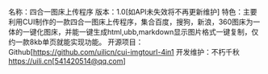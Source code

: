 名称：四合一图床上传程序
版本：1.0[如API未失效将不再更新维护]
特色：主要利用CUI制作的一款四合一图床上传程序，集合百度，搜狗，新浪，360图床为一体的一键化图床，并能一键生成html,ubb,markdown显示图片格式一键复制，仅约一款8kb单页就能实现功能。
开源项目：Github[https://github.com/uilicn/cui-imgtourl-4in1
开发维护：不朽千秋<https://uili.cn>[541420514@qq.com]
